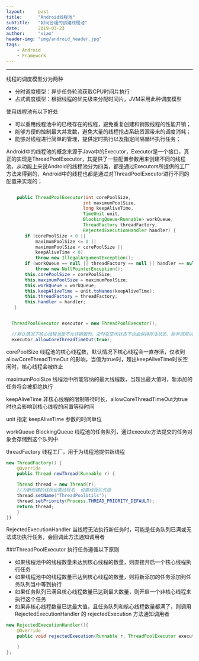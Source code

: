 ```yaml
---
layout:     post
title:      "Android线程池"
subtitle:   "如何合理的创建线程池"
date:       2019-03-23
author:     "xiao"
header-img: "img/android_header.jpg"
tags:
    - Android
    - Framework
---
```


***

线程的调度模型分为两种

 * 分时调度模型：异步任务轮流获取CPU时间片执行
 * 占式调度模型：根据线程的优先级来分配时间片，JVM采用此种调度模型

使用线程池有以下好处

 * 可以重用线程池中的已经存在的线程，避免重复创建和销毁线程的性能开销；
 * 能够方便的控制最大并发数，避免大量的线程抢占系统资源带来的调度消耗；
 * 能够对线程进行简单的管理，提供定时执行以及指定间隔循环执行任务；

 Android中的线程池的概念来源于Java中的Executor，Executor是一个接口，真正的实现是ThreadPoolExecutor，其提供了一些配置参数用来创建不同的线程池，从功能上来说Android的线程池分为四类，都是通过Executors所提供的工厂方法来得到的，Android中的线程也都是通过对ThreadPoolExecutor进行不同的配置来实现的；

 ``` java

     public ThreadPoolExecutor(int corePoolSize,
                              int maximumPoolSize,
                              long keepAliveTime,
                              TimeUnit unit,
                              BlockingQueue<Runnable> workQueue,
                              ThreadFactory threadFactory,
                              RejectedExecutionHandler handler) {
        if (corePoolSize < 0 ||
            maximumPoolSize <= 0 ||
            maximumPoolSize < corePoolSize ||
            keepAliveTime < 0)
            throw new IllegalArgumentException();
        if (workQueue == null || threadFactory == null || handler == null)
            throw new NullPointerException();
        this.corePoolSize = corePoolSize;
        this.maximumPoolSize = maximumPoolSize;
        this.workQueue = workQueue;
        this.keepAliveTime = unit.toNanos(keepAliveTime);
        this.threadFactory = threadFactory;
        this.handler = handler;
    }


   ThreadPoolExecutor executor = new ThreadPoolExecutor();

   //默认情况下核心线程池是不允许销毁的，及时在空闲状态下也会保持存活状态，除非调用以下方法，核心线程会有超时策略，当超出keepAliveTime时长空闲时，核心线程会被终止
   executor.allowCoreThreadTimeOut(true);

 ```

 corePoolSize 线程池的核心线程数，默认情况下核心线程会一直存活，仅收到 allowCoreThreadTimeOut 的影响，当值为true时，超出keepAliveTime时长空闲时，核心线程会被终止

 maximumPoolSize  线程池中所能容纳的最大线程数，当超出最大值时，新添加的任务将会被拒绝执行

 keepAliveTime 非核心线程的限制等待时长，allowCoreThreadTimeOut为true时也会影响到核心线程的闲置等待时间

 unit 指定 keepAliveTime 参数的时间单位

 workQueue BlockingQueue<Runnable> 线程池的任务队列，通过execute方法提交的任务对象会存储到这个队列中

 threadFactory 线程工厂，用于为线程池提供新线程
```java
new ThreadFactory() {
    @Override
    public Thread newThread(Runnable r) {

    Thread thread = new Thread(r);
    //为新创建的线程设置线程名  设置线程优先级
    thread.setName("ThreadPoolUtils");
    thread.setPriority(Process.THREAD_PRIORITY_DEFAULT);
    return thread;
    }
})

```

RejectedExecutionHandler 当线程无法执行新任务时，可能是任务队列已满或无法成功执行任务，会回调此方法通知调用者

###ThreadPoolExecutor 执行任务遵循以下原则

 - 如果线程池中的线程数量未达到核心线程的数量，则直接开启一个核心线程执行任务
 - 如果线程池中的线程数量已达到核心线程的数量，则将新添加的任务添加到任务队列当中等到执行
 - 如果任务队列已满且核心线程数量已达到最大数量，则开启一个非核心线程来执行这个任务
 - 如果非核心线程数量已达最大值，且任务队列和核心线程数量都满了，则调用 RejectedExecutionHandler 的 rejectedExecution 方法通知调用者

```java
new RejectedExecutionHandler(){
    @Override
    public void rejectedExecution(Runnable r, ThreadPoolExecutor executor) {

    }
};
```
